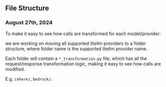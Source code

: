 ## File Structure 

### August 27th, 2024 

To make it easy to see how calls are transformed for each model/provider:

we are working on moving all supported litellm providers to a folder structure, where folder name is the supported litellm provider name. 

Each folder will contain a `*_transformation.py` file, which has all the request/response transformation logic, making it easy to see how calls are modified. 

E.g. `cohere/`, `bedrock/`. 
     